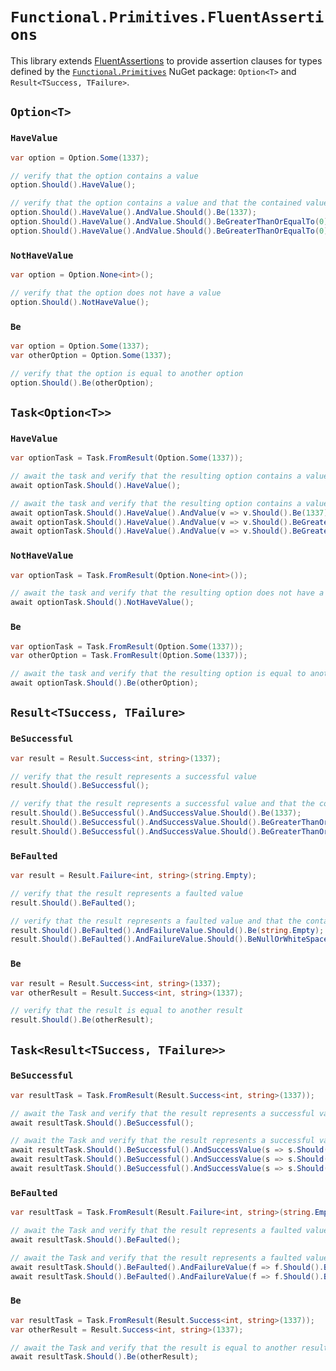 # `Functional.Primitives.FluentAssertions`

This library extends [FluentAssertions](https://fluentassertions.com/) to provide assertion clauses for types defined by the [`Functional.Primitives`](https://github.com/JohannesMoersch/Functional) NuGet package: `Option<T>` and `Result<TSuccess, TFailure>`.

## `Option<T>`

### `HaveValue`

``` csharp
var option = Option.Some(1337);

// verify that the option contains a value
option.Should().HaveValue();

// verify that the option contains a value and that the contained value matches some condition(s)
option.Should().HaveValue().AndValue.Should().Be(1337);
option.Should().HaveValue().AndValue.Should().BeGreaterThanOrEqualTo(0);
option.Should().HaveValue().AndValue.Should().BeGreaterThanOrEqualTo(0).And.LessThanOrEqualTo(2000);
```

### `NotHaveValue`

``` csharp
var option = Option.None<int>();

// verify that the option does not have a value
option.Should().NotHaveValue();
```

### `Be`

``` csharp
var option = Option.Some(1337);
var otherOption = Option.Some(1337);

// verify that the option is equal to another option
option.Should().Be(otherOption);
```

## `Task<Option<T>>`

### `HaveValue`

``` csharp
var optionTask = Task.FromResult(Option.Some(1337));

// await the task and verify that the resulting option contains a value
await optionTask.Should().HaveValue();

// await the task and verify that the resulting option contains a value and that the contained value matches some condition(s)
await optionTask.Should().HaveValue().AndValue(v => v.Should().Be(1337));
await optionTask.Should().HaveValue().AndValue(v => v.Should().BeGreaterThanOrEqualTo(0));
await optionTask.Should().HaveValue().AndValue(v => v.Should().BeGreaterThanOrEqualTo(0).And.LessThanOrEqualTo(2000));
```

### `NotHaveValue`

``` csharp
var optionTask = Task.FromResult(Option.None<int>());

// await the task and verify that the resulting option does not have a value
await optionTask.Should().NotHaveValue();
```

### `Be`

``` csharp
var optionTask = Task.FromResult(Option.Some(1337));
var otherOption = Task.FromResult(Option.Some(1337));

// await the task and verify that the resulting option is equal to another option
await optionTask.Should().Be(otherOption);
```

## `Result<TSuccess, TFailure>`

### `BeSuccessful`

``` csharp
var result = Result.Success<int, string>(1337);

// verify that the result represents a successful value
result.Should().BeSuccessful();

// verify that the result represents a successful value and that the contained value matches some condition(s)
result.Should().BeSuccessful().AndSuccessValue.Should().Be(1337);
result.Should().BeSuccessful().AndSuccessValue.Should().BeGreaterThanOrEqualTo(0);
result.Should().BeSuccessful().AndSuccessValue.Should().BeGreaterThanOrEqualTo(0).And.BeLessThanOrEqualTo(2000);
```

### `BeFaulted`

``` csharp
var result = Result.Failure<int, string>(string.Empty);

// verify that the result represents a faulted value
result.Should().BeFaulted();

// verify that the result represents a faulted value and that the contained value matches some condition(s)
result.Should().BeFaulted().AndFailureValue.Should().Be(string.Empty);
result.Should().BeFaulted().AndFailureValue.Should().BeNullOrWhiteSpace();
```

### `Be`

``` csharp
var result = Result.Success<int, string>(1337);
var otherResult = Result.Success<int, string>(1337);

// verify that the result is equal to another result
result.Should().Be(otherResult);
```

## `Task<Result<TSuccess, TFailure>>`

### `BeSuccessful`

``` csharp
var resultTask = Task.FromResult(Result.Success<int, string>(1337));

// await the Task and verify that the result represents a successful value
await resultTask.Should().BeSuccessful();

// await the Task and verify that the result represents a successful value and that the contained value matches some condition(s)
await resultTask.Should().BeSuccessful().AndSuccessValue(s => s.Should().Be(1337));
await resultTask.Should().BeSuccessful().AndSuccessValue(s => s.Should().BeGreaterThanOrEqualTo(0));
await resultTask.Should().BeSuccessful().AndSuccessValue(s => s.Should().BeGreaterThanOrEqualTo(0).And.BeLessThanOrEqualTo(2000));
```

### `BeFaulted`

``` csharp
var resultTask = Task.FromResult(Result.Failure<int, string>(string.Empty));

// await the Task and verify that the result represents a faulted value
await resultTask.Should().BeFaulted();

// await the Task and verify that the result represents a faulted value and that the contained value matches some condition(s)
await resultTask.Should().BeFaulted().AndFailureValue(f => f.Should().Be(string.Empty));
await resultTask.Should().BeFaulted().AndFailureValue(f => f.Should().BeNullOrWhiteSpace());
```

### `Be`

``` csharp
var resultTask = Task.FromResult(Result.Success<int, string>(1337));
var otherResult = Result.Success<int, string>(1337);

// await the Task and verify that the result is equal to another result
await resultTask.Should().Be(otherResult);
```
